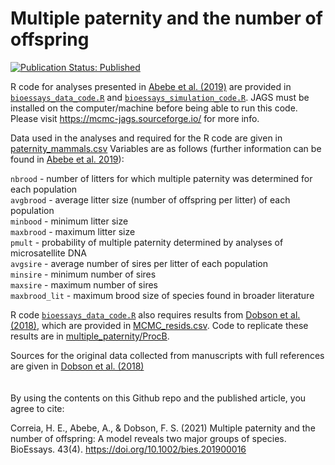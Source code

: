 <!--- Readme for Abebe et al. 2019 in BioEssays --->
# Multiple paternity and the number of offspring
[![Publication Status: Published](https://img.shields.io/badge/Publication%20Status-Published-success)](https://doi.org/10.1002/bies.201900016)

R code for analyses presented in [Abebe et al. (2019)](https://doi.org/10.1002/bies.201900016) are provided in [`bioessays_data_code.R`](bioessays_data_code.R) and [`bioessays_simulation_code.R`](bioessays_simulation_code.R).
JAGS must be installed on the computer/machine before being able to run this code. Please visit https://mcmc-jags.sourceforge.io/ for more info.

Data used in the analyses and required for the R code are given in [paternity_mammals.csv](paternity_mammals.csv)
Variables are as follows (further information can be found in [Abebe et al. 2019](https://doi.org/10.1002/bies.201900016)):  

`nbrood` - number of litters for which multiple paternity was determined for each population  
`avgbrood` - average litter size (number of offspring per litter) of each population  
`minbood` - minimum litter size  
`maxbrood` - maximum litter size  
`pmult` - probability of multiple paternity determined by analyses of microsatellite DNA  
`avgsire` - average number of sires per litter of each population  
`minsire` - minimum number of sires  
`maxsire` - maximum number of sires  
`maxbrood_lit` - maximum brood size of species found in broader literature

R code [`bioessays_data_code.R`](bioessays_data_code.R) also requires results from [Dobson et al. (2018)](https://doi.org/10.1098/rspb.2018.2042), which are provided in [MCMC_resids.csv](MCMC_resids.csv). Code to replicate these results are in [multiple_paternity/ProcB](multiple-paternity/ProcB).

Sources for the original data collected from manuscripts with full references are given in [Dobson et al. (2018)](https://doi.org/10.1098/rspb.2018.2042)
\
\
\
By using the contents on this Github repo and the published article, you agree to cite:

Correia, H. E., Abebe, A., & Dobson, F. S. (2021) Multiple paternity and the number of offspring: A model reveals two major groups of species. BioEssays. 43(4). https://doi.org/10.1002/bies.201900016

